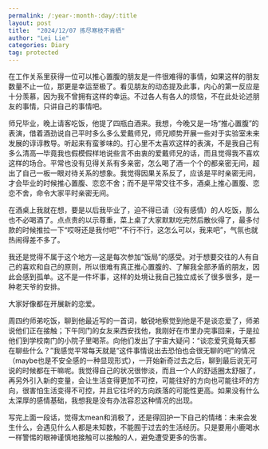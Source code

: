 ```yaml
---
permalink: /:year-:month-:day/:title
layout: post
title:  "2024/12/07 拣尽寒枝不肯栖"
author: "Lei Lie"
categories: Diary
tag: protected
---
```


在工作关系里获得一位可以推心置腹的朋友是一件很难得的事情，如果这样的朋友数量不止一位，那更是幸运至极了。看见朋友的动态提及此事，内心的第一反应是十分羡慕，因为我不曾拥有这样的幸运。不过各人有各人的烦恼，不在此处论述朋友的事情，只讲自己的事情吧。

师兄毕业，晚上请客吃饭，他提了四瓶白酒来。我想，今晚又是一场“推心置腹”的表演，借着酒劲说自己平时多么多么爱戴师兄，师兄顺势开展一些对于实验室未来发展的谆谆教导。听起来有蛮爹味的。打心里不太喜欢这样的表演，不是我自己有多么清高—毕竟我也假模假样地说些言不由衷的爱戴师兄的话，而且觉得我不喜欢这样的场合。平常也没有见得关系有多亲密，怎么喝了酒一个个的都亲密无间，超出了自己一板一眼对待关系的想象。我觉得因果关系反了，应该是平时亲密无间，才会毕业的时候推心置腹、恋恋不舍；而不是平常交往不多，酒桌上推心置腹、恋恋不舍，命令大家平时亲密无间。

在酒桌上我就在想，要是以后我毕业了，迫不得已请（没有感情）的人吃饭，那么也不必喝酒了。点点贵的以示尊重，菜上桌了大家默默吃完然后散伙得了，最多付款的时候推拉一下“哎呀还是我付吧”“不行不行，这怎么可以，我来吧”，气氛也就热闹得差不多了。

我还是觉得不属于这个地方—这是每次参加“饭局”的感受。对于想要交往的人有自己的喜欢和自己的原则，所以很难有真正推心置腹的、了解我全部矛盾的朋友，因此会感到孤单。这不是一件坏事，这样的处境让我自己独立成长了很多很多，是一种老天爷的安排。

大家好像都在开展新的恋爱。

周四约师弟吃饭，聊到他最近写的一首词，敏锐地察觉到他是不是谈恋爱了，师弟说他们正在接触；下午同门的女友来西安找他，我刚好在市里办完事回来，于是拉他们到学校南门的小院子里喝茶。向他们发出了宇宙大疑问：“谈恋爱究竟每天都在聊些什么？”我感觉平常每天就是“这件事情说出去恐怕也会很无聊的吧”的情况（maybe也是不安全感的一种显现形式），一开始新奇过去之后，聊到最后说无可说的时候都在干嘛呢。我觉得自己的状况很惨淡，而且一个人的舒适圈太舒服了，再另外引入新的变量，会让生活变得更加不可控，可能往好的方向也可能往坏的方向，很害怕生活变得不可控，并且它往坏的方向跌落的可能性更高。如果没有什么太深厚的感情基础，我想我是没有办法容忍这种情况的出现。

写完上面一段话，觉得太mean和消极了，还是得回护一下自己的情绪：未来会发生什么，会遇见什么人都是未知数，不能囿于过去的生活经历。只是要用小鹿喝水一样警惕的眼神谨慎地接触可以接触的人，避免遭受更多的伤害。